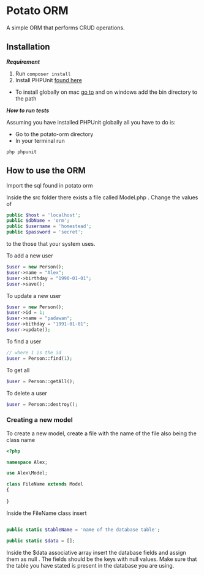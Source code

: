# Potato ORM

A simple ORM that performs CRUD operations.

## Installation

***Requirement***

1. Run ```composer install```
2. Install PHPUnit [found here](https://phpunit.de/)
- To install globally on mac [go to](https://allisterantosik.com/2014/01/08/installing-phpunit-on-osx-mavericks-via-composer/)
and on windows add the bin directory to the path

***How to run tests***

Assuming you have installed PHPUnit globally all you have
to do is:

- Go to the potato-orm directory
- In your terminal run 
```
php phpunit
```

## How to use the ORM

Import the sql found in potato orm

Inside the src folder there exists a file called Model.php . Change the values of

```php
public $host = 'localhost';
public $dbName = 'orm';
public $username = 'homestead';
public $password = 'secret';
```
to the those that your system uses.


To add a new user 

```php
$user = new Person();
$user->name = "Alex";
$user->birthday = "1990-01-01";
$user->save();
```

To update a new user

```php
$user = new Person();
$user->id = 1;
$user->name = "padawan";
$user->bithday = "1991-01-01";
$user->update();
```

To find a user

```php
// where 1 is the id
$user = Person::find(1);
```

To get all

```php
$user = Person::getAll();
```

To delete a user

```php
$user = Person::destroy();
```
### Creating a new model

To create a new model, create a file with the name of the file also being the class name

```php
<?php

namespace Alex;

use Alex\Model;

class FileName extends Model
{
   
}

```
Inside the FileName class insert

```php

public static $tableName = 'name of the database table';

public static $data = [];
```

Inside the $data associative array insert the database fields and assign them as null . The fields should be the keys
with null values.
Make sure that the table you have stated is present in the database you are using.
